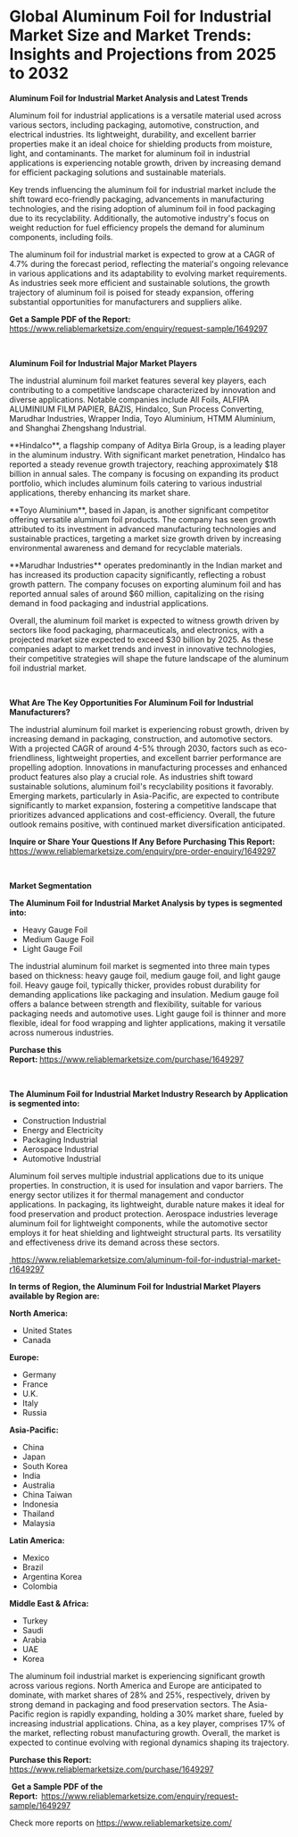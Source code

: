 <p><h1>Global Aluminum Foil for Industrial Market Size and Market Trends: Insights and Projections from 2025 to 2032</h1></p><p><strong>Aluminum Foil for Industrial Market Analysis and Latest Trends</strong></p>
<p><p>Aluminum foil for industrial applications is a versatile material used across various sectors, including packaging, automotive, construction, and electrical industries. Its lightweight, durability, and excellent barrier properties make it an ideal choice for shielding products from moisture, light, and contaminants. The market for aluminum foil in industrial applications is experiencing notable growth, driven by increasing demand for efficient packaging solutions and sustainable materials.</p><p>Key trends influencing the aluminum foil for industrial market include the shift toward eco-friendly packaging, advancements in manufacturing technologies, and the rising adoption of aluminum foil in food packaging due to its recyclability. Additionally, the automotive industry's focus on weight reduction for fuel efficiency propels the demand for aluminum components, including foils.</p><p>The aluminum foil for industrial market is expected to grow at a CAGR of 4.7% during the forecast period, reflecting the material's ongoing relevance in various applications and its adaptability to evolving market requirements. As industries seek more efficient and sustainable solutions, the growth trajectory of aluminum foil is poised for steady expansion, offering substantial opportunities for manufacturers and suppliers alike.</p></p>
<p><strong>Get a Sample PDF of the Report:&nbsp;</strong> <a href="https://www.reliablemarketsize.com/enquiry/request-sample/1649297?utm_campaign=3199&utm_medium=2&utm_source=Github&utm_content=ia&utm_term=26032025&utm_id=aluminum-foil-for-industrial">https://www.reliablemarketsize.com/enquiry/request-sample/1649297</a></p>
<p>&nbsp;</p>
<p><strong>Aluminum Foil for Industrial Major Market Players</strong></p>
<p><p>The industrial aluminum foil market features several key players, each contributing to a competitive landscape characterized by innovation and diverse applications. Notable companies include All Foils, ALFIPA ALUMINIUM FILM PAPIER, BÁZIS, Hindalco, Sun Process Converting, Marudhar Industries, Wrapper India, Toyo Aluminium, HTMM Aluminium, and Shanghai Zhengshang Industrial.</p><p>**Hindalco**, a flagship company of Aditya Birla Group, is a leading player in the aluminum industry. With significant market penetration, Hindalco has reported a steady revenue growth trajectory, reaching approximately $18 billion in annual sales. The company is focusing on expanding its product portfolio, which includes aluminum foils catering to various industrial applications, thereby enhancing its market share.</p><p>**Toyo Aluminium**, based in Japan, is another significant competitor offering versatile aluminum foil products. The company has seen growth attributed to its investment in advanced manufacturing technologies and sustainable practices, targeting a market size growth driven by increasing environmental awareness and demand for recyclable materials.</p><p>**Marudhar Industries** operates predominantly in the Indian market and has increased its production capacity significantly, reflecting a robust growth pattern. The company focuses on exporting aluminum foil and has reported annual sales of around $60 million, capitalizing on the rising demand in food packaging and industrial applications.</p><p>Overall, the aluminum foil market is expected to witness growth driven by sectors like food packaging, pharmaceuticals, and electronics, with a projected market size expected to exceed $30 billion by 2025. As these companies adapt to market trends and invest in innovative technologies, their competitive strategies will shape the future landscape of the aluminum foil industrial market.</p></p>
<p>&nbsp;</p>
<p><strong>What Are The Key Opportunities For Aluminum Foil for Industrial Manufacturers?</strong></p>
<p><p>The industrial aluminum foil market is experiencing robust growth, driven by increasing demand in packaging, construction, and automotive sectors. With a projected CAGR of around 4-5% through 2030, factors such as eco-friendliness, lightweight properties, and excellent barrier performance are propelling adoption. Innovations in manufacturing processes and enhanced product features also play a crucial role. As industries shift toward sustainable solutions, aluminum foil's recyclability positions it favorably. Emerging markets, particularly in Asia-Pacific, are expected to contribute significantly to market expansion, fostering a competitive landscape that prioritizes advanced applications and cost-efficiency. Overall, the future outlook remains positive, with continued market diversification anticipated.</p></p>
<p><strong>Inquire or Share Your Questions If Any Before Purchasing This Report:</strong> <a href="https://www.reliablemarketsize.com/enquiry/pre-order-enquiry/1649297?utm_campaign=3199&utm_medium=2&utm_source=Github&utm_content=ia&utm_term=26032025&utm_id=aluminum-foil-for-industrial">https://www.reliablemarketsize.com/enquiry/pre-order-enquiry/1649297</a></p>
<p>&nbsp;</p>
<p><strong>Market Segmentation</strong></p>
<p><strong>The Aluminum Foil for Industrial Market Analysis by types is segmented into:</strong></p>
<p><ul><li>Heavy Gauge Foil</li><li>Medium Gauge Foil</li><li>Light Gauge Foil</li></ul></p>
<p><p>The industrial aluminum foil market is segmented into three main types based on thickness: heavy gauge foil, medium gauge foil, and light gauge foil. Heavy gauge foil, typically thicker, provides robust durability for demanding applications like packaging and insulation. Medium gauge foil offers a balance between strength and flexibility, suitable for various packaging needs and automotive uses. Light gauge foil is thinner and more flexible, ideal for food wrapping and lighter applications, making it versatile across numerous industries.</p></p>
<p><strong>Purchase this Report:&nbsp;</strong><a href="https://www.reliablemarketsize.com/purchase/1649297?utm_campaign=3199&utm_medium=2&utm_source=Github&utm_content=ia&utm_term=26032025&utm_id=aluminum-foil-for-industrial">https://www.reliablemarketsize.com/purchase/1649297</a></p>
<p>&nbsp;</p>
<p><strong>The Aluminum Foil for Industrial Market Industry Research by Application is segmented into:</strong></p>
<p><ul><li>Construction Industrial</li><li>Energy and Electricity</li><li>Packaging Industrial</li><li>Aerospace Industrial</li><li>Automotive Industrial</li></ul></p>
<p><p>Aluminum foil serves multiple industrial applications due to its unique properties. In construction, it is used for insulation and vapor barriers. The energy sector utilizes it for thermal management and conductor applications. In packaging, its lightweight, durable nature makes it ideal for food preservation and product protection. Aerospace industries leverage aluminum foil for lightweight components, while the automotive sector employs it for heat shielding and lightweight structural parts. Its versatility and effectiveness drive its demand across these sectors.</p></p>
<p><a href="https://www.reliablemarketsize.com/aluminum-foil-for-industrial-market-r1649297?utm_campaign=3199&utm_medium=2&utm_source=Github&utm_content=ia&utm_term=26032025&utm_id=aluminum-foil-for-industrial">&nbsp;https://www.reliablemarketsize.com/aluminum-foil-for-industrial-market-r1649297</a></p>
<p><strong>In terms of Region, the Aluminum Foil for Industrial Market Players available by Region are:</strong></p>
<p>
    <p> <strong> North America: </strong>
        <ul>
            <li>United States</li>
            <li>Canada</li>
        </ul>
        </p> 
    <p> <strong> Europe: </strong>
        <ul>
            <li>Germany</li>
            <li>France</li>
            <li>U.K.</li>
            <li>Italy</li>
            <li>Russia</li>
        </ul>
        </p> 
    <p> <strong> Asia-Pacific: </strong>
        <ul>
            <li>China</li>
            <li>Japan</li>
            <li>South Korea</li>
            <li>India</li>
            <li>Australia</li>
            <li>China Taiwan</li>
            <li>Indonesia</li>
            <li>Thailand</li>
            <li>Malaysia</li>
        </ul>
        </p> 
    <p> <strong> Latin America: </strong>
        <ul>
            <li>Mexico</li>
            <li>Brazil</li>
            <li>Argentina Korea</li>
            <li>Colombia</li>
        </ul>
        </p> 
    <p> <strong> Middle East & Africa: </strong>
        <ul>
            <li>Turkey</li>
            <li>Saudi</li>
            <li>Arabia</li>
            <li>UAE</li>
            <li>Korea</li>
        </ul>
    </p>
    </p>
<p><p>The aluminum foil industrial market is experiencing significant growth across various regions. North America and Europe are anticipated to dominate, with market shares of 28% and 25%, respectively, driven by strong demand in packaging and food preservation sectors. The Asia-Pacific region is rapidly expanding, holding a 30% market share, fueled by increasing industrial applications. China, as a key player, comprises 17% of the market, reflecting robust manufacturing growth. Overall, the market is expected to continue evolving with regional dynamics shaping its trajectory.</p></p>
<p><strong>Purchase this Report: </strong><a href="https://www.reliablemarketsize.com/purchase/1649297?utm_campaign=3199&utm_medium=2&utm_source=Github&utm_content=ia&utm_term=26032025&utm_id=aluminum-foil-for-industrial">https://www.reliablemarketsize.com/purchase/1649297</a></p>
<p>&nbsp;<strong>Get a Sample PDF of the Report:&nbsp;&nbsp;</strong><a href="https://www.reliablemarketsize.com/enquiry/request-sample/1649297?utm_campaign=3199&utm_medium=2&utm_source=Github&utm_content=ia&utm_term=26032025&utm_id=aluminum-foil-for-industrial">https://www.reliablemarketsize.com/enquiry/request-sample/1649297</a></p>
<p><strong></strong></p>
<p>Check more reports on <a href="https://www.reliablemarketsize.com/?utm_campaign=3199&utm_medium=2&utm_source=Github&utm_content=ia&utm_term=26032025&utm_id=aluminum-foil-for-industrial">https://www.reliablemarketsize.com/</a></p>